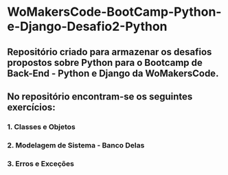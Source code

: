 # WoMakersCode-BootCamp-Python-e-Django-Desafio2-Python

## Repositório criado para armazenar os desafios propostos sobre Python para o Bootcamp de Back-End - Python e Django da WoMakersCode.

## No repositório encontram-se os seguintes exercícios:

### 1. Classes e Objetos
### 2. Modelagem de Sistema - Banco Delas
### 3. Erros e Exceções
